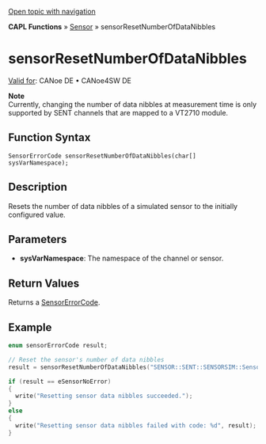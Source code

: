 [Open topic with navigation](../../../../../CANoeDEFamily.htm#Topics/CAPLFunctions/Sensor/Functions/CAPLfunctionSensorResetNumberOfDataNibbles.md)

**CAPL Functions** » [Sensor](../CAPLfunctionsSensorOverview.md) » sensorResetNumberOfDataNibbles

# sensorResetNumberOfDataNibbles

[Valid for](../../../Shared/FeatureAvailability.md): CANoe DE • CANoe4SW DE

**Note**  
Currently, changing the number of data nibbles at measurement time is only supported by SENT channels that are mapped to a VT2710 module.

## Function Syntax

```plaintext
SensorErrorCode sensorResetNumberOfDataNibbles(char[] sysVarNamespace);
```

## Description

Resets the number of data nibbles of a simulated sensor to the initially configured value.

## Parameters

- **sysVarNamespace**: The namespace of the channel or sensor.

## Return Values

Returns a [SensorErrorCode](../CAPLfunctionsSensorEnumeration.md).

## Example

```c
enum sensorErrorCode result;

// Reset the sensor's number of data nibbles
result = sensorResetNumberOfDataNibbles("SENSOR::SENT::SENSORSIM::Sensor");

if (result == eSensorNoError)
{
  write("Resetting sensor data nibbles succeeded.");
}
else
{
  write("Resetting sensor data nibbles failed with code: %d", result);
}
```
